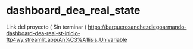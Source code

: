 # dashboard_dea_real_state

Link del proyecto ( Sin terminar ) https://barquerosanchezdiegoarmando-dashboard-dea-real-st-inicio-ftp4wy.streamlit.app/An%C3%A1lisis_Univariable
